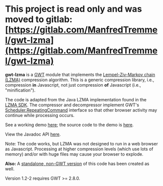 # This project is read only and was moved to gitlab: [https://gitlab.com/ManfredTremmel/gwt-lzma](https://gitlab.com/ManfredTremmel/gwt-lzma)

**gwt-lzma** is a [GWT](http://code.google.com/webtoolkit/) module that implements the [Lempel-Ziv-Markov chain (LZMA)](http://en.wikipedia.org/wiki/Lzma) compression algorithm. This is a generic compression library, i.e., compression **in** Javascript, not just compression **of** Javascript (i.e., "minification").

The code is adapted from the Java LZMA implementation found in the [LZMA SDK](http://www.7-zip.org/sdk.html). The compressor and decompressor implement GWT's [Scheduler.RepeatingCommand](http://google-web-toolkit.googlecode.com/svn/javadoc/2.4/com/google/gwt/core/client/Scheduler.RepeatingCommand.html) interface so that other browser activity may continue while processing occurs.

See a working demo [here](http://archiecobbs.github.io/gwt-lzma/publish/demo/LZMADemo.html); the source code to the demo is [here](https://github.com/archiecobbs/gwt-lzma/tree/master/src/java/org/dellroad/lzma/demo).

View the Javadoc API [here](http://archiecobbs.github.io/gwt-lzma/publish/javadoc/index.html).

Note: The code works, but LZMA was not designed to run in a web browser as Javascript. Processing at higher compression levels (which use lots of memory) and/or with huge files may cause your browser to explode.

**Also:** A [standalone, non-GWT version](http://nmrugg.github.com/LZMA-JS/) of this code has been created as well.

Version 1.2-2 requires GWT >= 2.8.0.
